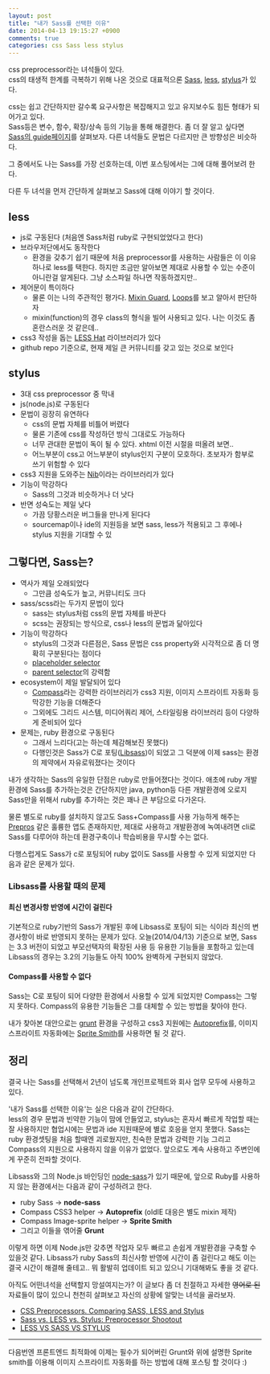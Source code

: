 ```yaml
---
layout: post
title: "내가 Sass를 선택한 이유"
date: 2014-04-13 19:15:27 +0900
comments: true
categories: css Sass less stylus
---
```


css preprocessor라는 녀석들이 있다.  
css의 태생적 한계를 극복하기 위해 나온 것으로 대표적으론 [Sass](http://sass-lang.com/), [less](http://lesscss.org/), [stylus](http://learnboost.github.io/stylus/)가 있다.

css는 쉽고 간단하지만 갈수록 요구사항은 복잡해지고 있고 유지보수도 힘든 형태가 되어가고 있다.  
Sass등은 변수, 함수, 확장/상속 등의 기능을 통해 해결한다. 좀 더 잘 알고 싶다면 [Sass의 guide페이지](http://sass-lang.com/guide)를 살펴보자. 다른 녀석들도 문법은 다르지만 큰 방향성은 비슷하다. 

그 중에서도 나는 Sass를 가장 선호하는데, 이번 포스팅에서는 그에 대해 풀어보려 한다.

<!-- more -->


다른 두 녀석을 먼저 간단하게 살펴보고 Sass에 대해 이야기 할 것이다.

## less

* js로 구동된다 (처음엔 Sass처럼 ruby로 구현되었었다고 한다)
* 브라우저단에서도 동작한다 
    * 환경을 갖추기 쉽기 때문에 처음 preprocessor를 사용하는 사람들은 이 이유 하나로 less를 택한다.  하지만 조금만 알아보면 제대로 사용할 수 있는 수준이 아니란걸 알게된다. 그냥 소스파일 하나면 작동하겠지만..
* 제어문이 특이하다
    * 물론 이는 나의 주관적인 평가다. [Mixin Guard](http://lesscss.org/features/#mixin-guards-feature), [Loops](http://lesscss.org/features/#loops-feature)를 보고 알아서 판단하자
    * mixin(function)의 경우 class의 형식을 빌어 사용되고 있다. 나는 이것도 좀 혼란스러운 것 같은데..
* css3 작성을 돕는 [LESS Hat](http://lesshat.madebysource.com/) 라이브러리가 있다
* github repo 기준으로, 현재 제일 큰 커뮤니티를 갖고 있는 것으로 보인다


## stylus

* 3대 css preprocessor 중 막내
* js(node.js)로 구동된다 
* 문법이 굉장히 유연하다
    * css의 문법 자체를 비틀어 버렸다
    * 물론 기존에 css를 작성하던 방식 그대로도 가능하다
    * 너무 관대한 문법이 독이 될 수 있다. xhtml 이전 시절을 떠올려 보면..
    * 어느부분이 css고 어느부분이 stylus인지 구분이 모호하다. 초보자가 함부로 쓰기 위험할 수 있다
* css3 지원을 도와주는 [Nib](https://github.com/visionmedia/nib)이라는 라이브러리가 있다
* 기능이 막강하다
    * Sass의 그것과 비슷하거나 더 낫다
* 반면 성숙도는 제일 낮다
    * 가끔 당황스러운 버그들을 만나게 된다다
    * sourcemap이나 ide의 지원등을 보면 sass, less가 적용되고 그 후에나 stylus 지원을 기대할 수 있


## 그렇다면, Sass는?

* 역사가 제일 오래되었다
    * 그만큼 성숙도가 높고, 커뮤니티도 크다
* sass/scss라는 두가지 문법이 있다
    * sass는 stylus처럼 css의 문법 자체를 바꾼다
    * scss는 권장되는 방식으로, css나 less의 문법과 닮아있다
* 기능이 막강하다
    * stylus의 그것과 다른점은, Sass 문법은 css property와 시각적으로 좀 더 명확히 구분된다는 점이다
    * [placeholder selector](http://sass-lang.com/documentation/file.Sass_REFERENCE.html#placeholder_selectors_)
    * [parent selector](http://sass-lang.com/documentation/file.Sass_REFERENCE.html#parent-selector)의 강력함
* ecosystem이 제일 발달되어 있다
    * [Compass](http://compass-style.org/)라는 강력한 라이브러리가 css3 지원, 이미지 스프라이트 자동화 등 막강한 기능을 더해준다
    * 그외에도 그리드 시스템, 미디어쿼리 제어, 스타일링용 라이브러리 등이 다양하게 준비되어 있다
* 문제는, ruby 환경으로 구동된다
    * 그래서 느리다(고는 하는데 체감해보진 못했다)
    * 다행인것은 Sass가 C로 포팅([Libsass](http://libsass.org/))이 되었고 그 덕분에 이제 sass는 환경의 제약에서 자유로워졌다는 것이다

내가 생각하는 Sass의 유일한 단점은 ruby로 만들어졌다는 것이다. 애초에 ruby 개발환경에 Sass를 추가하는것은 간단하지만 java, python등 다른 개발환경에 오로지 Sass만을 위해서 ruby를 추가하는 것은 꽤나 큰 부담으로 다가온다. 

물론 별도로 ruby를 설치하지 않고도 Sass+Compass를 사용 가능하게 해주는 [Prepros](http://alphapixels.com/prepros) 같은 훌륭한 앱도 존재하지만, 제대로 사용하고 개발환경에 녹여내려면 cli로 Sass를 다루어야 하는데 환경구축이나 학습비용을 무시할 수는 없다.

다행스럽게도 Sass가 c로 포팅되어 ruby 없이도 Sass를 사용할 수 있게 되었지만 다음과 같은 문제가 있다.

### Libsass를 사용할 때의 문제

#### 최신 변경사항 반영에 시간이 걸린다

기본적으로 ruby기반의 Sass가 개발된 후에 Libsass로 포팅이 되는 식이라 최신의 변경사항이 바로 반영되지 못하는 문제가 있다. 
오늘(2014/04/13) 기준으로 보면, Sass는 3.3 버전이 되었고 부모선택자의 확장된 사용 등 유용한 기능들을 포함하고 있는데 Libsass의 경우는 3.2의 기능들도 아직 100% 완벽하게 구현되지 않았다. 

#### Compass를 사용할 수 없다

Sass는 C로 포팅이 되어 다양한 환경에서 사용할 수 있게 되었지만 Compass는 그렇지 못하다. Compass의 유용한 기능들은 그를 대체할 수 있는 방법을 찾아야 한다.

내가 찾아본 대안으로는 [grunt](http://gruntjs.com) 환경을 구성하고 css3 지원에는 [Autoprefix](https://github.com/nDmitry/grunt-autoprefixer)를, 이미지 스프라이트 자동화에는 [Sprite Smith](https://github.com/Ensighten/grunt-spritesmith)를 사용하면 될 것 같다. 


## 정리

결국 나는 Sass를 선택해서 2년이 넘도록 개인프로젝트와 회사 업무 모두에 사용하고 있다.

'내가 Sass를 선택한 이유'는 실은 다음과 같이 간단하다.  
less의 경우 문법과 빈약한 기능이 맘에 안들었고, stylus는 혼자서 빠르게 작업할 때는 잘 사용하지만 협업시에는 문법과 ide 지원때문에 별로 호응을 얻지 못했다. Sass는 ruby 환경셋팅을 처음 할때엔 괴로웠지만, 친숙한 문법과 강력한 기능 그리고 Compass의 지원으로 사용하지 않을 이유가 없었다. 앞으로도 계속 사용하고 주변인에게 꾸준히 전파할 것이다.

Libsass와 그의 Node.js 바인딩인 [node-sass](https://github.com/andrew/node-sass)가 있기 때문에, 앞으로 Ruby를 사용하지 않는 환경에서는 다음과 같이 구성하려고 한다.

* ruby Sass -> **node-sass**
* Compass CSS3 helper -> **Autoprefix** (oldIE 대응은 별도 mixin 제작)
* Compass Image-sprite helper -> **Sprite Smith**
* 그리고 이들을 엮어줄 **Grunt**

이렇게 하면 이제 Node.js만 갖추면 작업자 모두 빠르고 손쉽게 개발환경을 구축할 수 있을것 같다. 
Libsass가 ruby Sass의 최신사항 반영에 시간이 좀 걸린다고 해도 이는 결국 시간이 해결해 줄테고.. 뭐 활발히 업데이트 되고 있으니 기대해봐도 좋을 것 같다.

아직도 어떤녀석을 선택할지 망설여지는가? 이 글보다 좀 더 친절하고 자세한 <s>영어로 된</s> 자료들이 많이 있으니 천천히 살펴보고 자신의 상황에 알맞는 녀석을 골라보자. 

* [CSS Preprocessors. Comparing SASS, LESS and Stylus](http://www.slideshare.net/patricka1/css-preprocessors-sass-less-and-stylus)
* [Sass vs. LESS vs. Stylus: Preprocessor Shootout](http://code.tutsplus.com/tutorials/sass-vs-less-vs-stylus-a-preprocessor-shootout--net-24320)
* [LESS VS SASS VS STYLUS](http://www.scottlogic.com/blog/2013/03/08/less-vs-sass-vs-stylus.html)

----
다음번엔 프론트엔드 최적화에 이제는 필수가 되어버린 Grunt와 위에 설명한 Sprite smith를 이용해 이미지 스프라이트 자동화를 하는 방법에 대해 포스팅 할 것이다 :)
